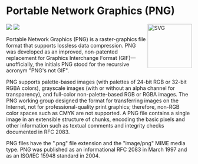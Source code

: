 # Portable Network Graphics (PNG)

<img src="https://assets-global.website-files.com/5d0a61f2903f45be8e0ba3b7/64e87576e8cf2659049823e6_png.png" align="right"
     alt="SVG" width="120">
     
<a href="https://www.w3.org/"><img src="https://img.shields.io/badge/developer-PNG%20Development%20Group%20(donated%20to%20W3C)-blue"></a>
<a href="https://www.w3.org/"><img src="https://img.shields.io/badge/released-1%20October%201996-green"></a>

Portable Network Graphics (PNG) is a raster-graphics file format that supports lossless data compression. PNG was developed as an improved, non-patented replacement for Graphics Interchange Format (GIF)—unofficially, the initials PNG stood for the recursive acronym "PNG's not GIF".

PNG supports palette-based images (with palettes of 24-bit RGB or 32-bit RGBA colors), grayscale images (with or without an alpha channel for transparency), and full-color non-palette-based RGB or RGBA images. The PNG working group designed the format for transferring images on the Internet, not for professional-quality print graphics; therefore, non-RGB color spaces such as CMYK are not supported. A PNG file contains a single image in an extensible structure of chunks, encoding the basic pixels and other information such as textual comments and integrity checks documented in RFC 2083.

PNG files have the ".png" file extension and the "image/png" MIME media type. PNG was published as an informational RFC 2083 in March 1997 and as an ISO/IEC 15948 standard in 2004.
